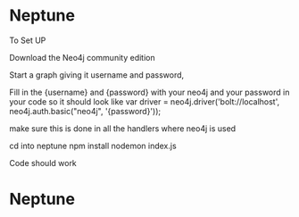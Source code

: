 # Neptune

To Set UP

Download the Neo4j community edition

Start a graph giving it username and password, 

Fill in the {username} and {password} with your neo4j and your password in your code so it should look like var driver = neo4j.driver('bolt://localhost', neo4j.auth.basic("neo4j", '{password}'));

make sure this is done in all the handlers where neo4j is used

cd into neptune
npm install
nodemon index.js

Code should work
# Neptune
